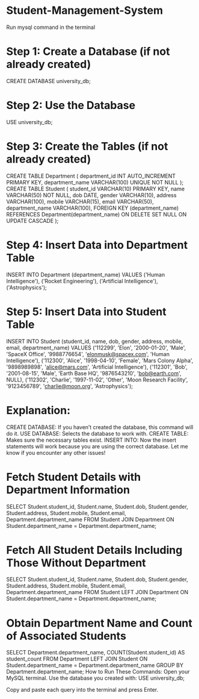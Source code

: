 # Student-Management-System
Run mysql command in the terminal

# Step 1: Create a Database (if not already created)
CREATE DATABASE university_db;

# Step 2: Use the Database
USE university_db;

# Step 3: Create the Tables (if not already created)
CREATE TABLE Department (
    department_id INT AUTO_INCREMENT PRIMARY KEY,
    department_name VARCHAR(100) UNIQUE NOT NULL
);
CREATE TABLE Student (
    student_id VARCHAR(10) PRIMARY KEY,
    name VARCHAR(50) NOT NULL,
    dob DATE,
    gender VARCHAR(10),
    address VARCHAR(100),
    mobile VARCHAR(15),
    email VARCHAR(50),
    department_name VARCHAR(100),
    FOREIGN KEY (department_name) REFERENCES Department(department_name)
    ON DELETE SET NULL ON UPDATE CASCADE
);

# Step 4: Insert Data into Department Table
INSERT INTO Department (department_name) VALUES 
('Human Intelligence'),
('Rocket Engineering'),
('Artificial Intelligence'),
('Astrophysics');

# Step 5: Insert Data into Student Table
INSERT INTO Student (student_id, name, dob, gender, address, mobile, email, department_name) VALUES
('112299', 'Elon', '2000-01-20', 'Male', 'SpaceX Office', '9988776654', 'elonmusk@spacex.com', 'Human Intelligence'),
('112300', 'Alice', '1998-04-10', 'Female', 'Mars Colony Alpha', '9898989898', 'alice@mars.com', 'Artificial Intelligence'),
('112301', 'Bob', '2001-08-15', 'Male', 'Earth Base HQ', '9876543210', 'bob@earth.com', NULL),
('112302', 'Charlie', '1997-11-02', 'Other', 'Moon Research Facility', '9123456789', 'charlie@moon.org', 'Astrophysics');



# Explanation:
CREATE DATABASE: If you haven’t created the database, this command will do it.
USE DATABASE: Selects the database to work with.
CREATE TABLE: Makes sure the necessary tables exist.
INSERT INTO: Now the insert statements will work because you are using the correct database.
Let me know if you encounter any other issues!


# Fetch Student Details with Department Information

SELECT 
    Student.student_id, 
    Student.name, 
    Student.dob, 
    Student.gender, 
    Student.address, 
    Student.mobile, 
    Student.email, 
    Department.department_name
FROM 
    Student
JOIN 
    Department ON Student.department_name = Department.department_name;
# Fetch All Student Details Including Those Without Department

SELECT 
    Student.student_id, 
    Student.name, 
    Student.dob, 
    Student.gender, 
    Student.address, 
    Student.mobile, 
    Student.email, 
    Department.department_name
FROM 
    Student
LEFT JOIN 
    Department ON Student.department_name = Department.department_name;
# Obtain Department Name and Count of Associated Students

SELECT 
    Department.department_name, 
    COUNT(Student.student_id) AS student_count
FROM 
    Department
LEFT JOIN 
    Student ON Student.department_name = Department.department_name
GROUP BY 
    Department.department_name;
How to Run These Commands:
Open your MySQL terminal.
Use the database you created with:
USE university_db;


Copy and paste each query into the terminal and press Enter.
